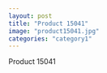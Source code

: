 ```yaml
---
layout: post
title: "Product 15041"
image: "product15041.jpg"
categories: "category1"
---
```

Product 15041
